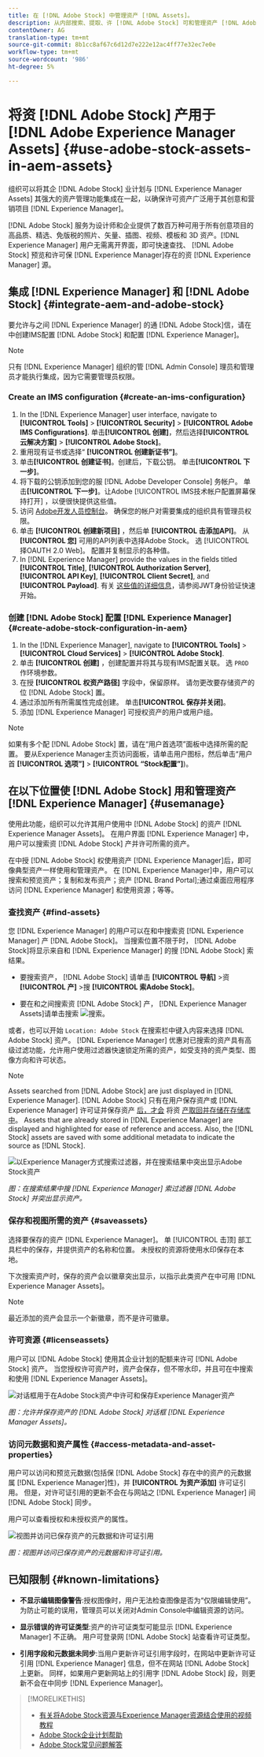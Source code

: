 ```yaml
---
title: 在 [!DNL Adobe Stock] 中管理资产 [!DNL Assets]。
description: 从内部搜索、提取、许 [!DNL Adobe Stock] 可和管理资产 [!DNL Adobe Experience Manager]。 将授权资产用作任何其他数字资产。
contentOwner: AG
translation-type: tm+mt
source-git-commit: 8b1cc8af67c6d12d7e222e12ac4ff77e32ec7e0e
workflow-type: tm+mt
source-wordcount: '986'
ht-degree: 5%

---
```



# 将资 [!DNL Adobe Stock] 产用于 [!DNL Adobe Experience Manager Assets] {#use-adobe-stock-assets-in-aem-assets}

组织可以将其企 [!DNL Adobe Stock] 业计划与 [!DNL Experience Manager Assets] 其强大的资产管理功能集成在一起，以确保许可资产广泛用于其创意和营销项目 [!DNL Experience Manager]。

[!DNL Adobe Stock] 服务为设计师和企业提供了数百万种可用于所有创意项目的高品质、精选、免版税的照片、矢量、插图、视频、模板和 3D 资产。[!DNL Experience Manager] 用户无需离开界面，即可快速查找、 [!DNL Adobe Stock] 预览和许可保 [!DNL Experience Manager]存在的资 [!DNL Experience Manager] 源。

## 集成 [!DNL Experience Manager] 和 [!DNL Adobe Stock] {#integrate-aem-and-adobe-stock}

要允许与之间 [!DNL Experience Manager] 的通 [!DNL Adobe Stock]信，请在中创建IMS配置 [!DNL Adobe Stock] 和配置 [!DNL Experience Manager]。

>[!NOTE]
>
>只有 [!DNL Experience Manager] 组织的管 [!DNL Admin Console] 理员和管理员才能执行集成，因为它需要管理员权限。

### Create an IMS configuration {#create-an-ims-configuration}

1. In the [!DNL Experience Manager] user interface, navigate to **[!UICONTROL Tools]** > **[!UICONTROL Security]** > **[!UICONTROL Adobe IMS Configurations]**. 单击&#x200B;**[!UICONTROL 创建]**，然后选择&#x200B;**[!UICONTROL 云解决方案]** > **[!UICONTROL Adobe Stock]**。
1. 重用现有证书或选择“ **[!UICONTROL 创建新证书”]**。
1. 单击&#x200B;**[!UICONTROL 创建证书]**。创建后，下载公钥。 单击&#x200B;**[!UICONTROL 下一步]**。
1. 将下载的公钥添加到您的服 [!DNL Adobe Developer Console] 务帐户。 单击&#x200B;**[!UICONTROL 下一步]**。让Adobe [!UICONTROL IMS技术帐户配置屏幕保持打开] ，以便很快提供这些值。
1. 访问 [Adobe开发人员控制台](https://console.adobe.io)。 确保您的帐户对需要集成的组织具有管理员权限。
1. 单击 **[!UICONTROL 创建新项目]** ，然后单 **[!UICONTROL 击添加API]**。 从 **[!UICONTROL 您]** 可用的API列表中选择Adobe Stock。 选 [!UICONTROL 择OAUTH 2.0 Web]。 配置并复制显示的各种值。
1. In [!DNL Experience Manager] provide the values in the fields titled **[!UICONTROL Title]**, **[!UICONTROL Authorization Server]**, **[!UICONTROL API Key]**, **[!UICONTROL Client Secret]**, and **[!UICONTROL Payload]**. 有关 [这些值的详细信息](https://www.adobe.io/authentication/auth-methods.html#!AdobeDocs/adobeio-auth/master/JWT/JWT.md)，请参阅JWT身份验证快速开始。

<!-- TBD: Update the URL to update the terminology when AIO team updates their documentation URL. Logged issue github.com/AdobeDocs/adobeio-auth/issues/63.
-->

### 创建 [!DNL Adobe Stock] 配置 [!DNL Experience Manager] {#create-adobe-stock-configuration-in-aem}

1. In the [!DNL Experience Manager], navigate to **[!UICONTROL Tools]** > **[!UICONTROL Cloud Services]** > **[!UICONTROL Adobe Stock]**.
1. 单击 **[!UICONTROL 创建]** ，创建配置并将其与现有IMS配置关联。 选 `PROD` 作环境参数。
1. 在授 **[!UICONTROL 权资产路径]** 字段中，保留原样。 请勿更改要存储资产的位 [!DNL Adobe Stock] 置。
1. 通过添加所有所需属性完成创建。 单击&#x200B;**[!UICONTROL 保存并关闭]**。
1. 添加 [!DNL Experience Manager] 可授权资产的用户或用户组。

>[!NOTE]
>
>如果有多个配 [!DNL Adobe Stock] 置，请在“用户首选项”面板中选择所需的配置。 要从Experience Manager主页访问面板，请单击用户图标，然后单击“用户首 **[!UICONTROL 选项”]** > **[!UICONTROL “Stock配置”]**)。

## 在以下位置使 [!DNL Adobe Stock] 用和管理资产 [!DNL Experience Manager] {#usemanage}

使用此功能，组织可以允许其用户使用中 [!DNL Adobe Stock] 的资产 [!DNL Experience Manager Assets]。 在用户界面 [!DNL Experience Manager] 中，用户可以搜索资 [!DNL Adobe Stock] 产并许可所需的资产。

在中授 [!DNL Adobe Stock] 权使用资产 [!DNL Experience Manager]后，即可像典型资产一样使用和管理资产。 在 [!DNL Experience Manager]中，用户可以搜索和预览资产；复制和发布资产；资产 [!DNL Brand Portal];通过桌面应用程序访问 [!DNL Experience Manager] 和使用资源；等等。

<!--  ![Search for Adobe Stock assets and filter results from your Adobe Experience Manager workspace](assets/adobe-stock-search-results-workspace.png)

*Figure: Search for [!DNL Adobe Stock] assets and filter results from your [!DNL Experience Manager] interface.*

**A.** Search assets similar to the assets whose [!DNL Adobe Stock] ID is provided. **B.** Search assets that match your selection of shape or orientation. **C.** Search for one of more supported asset types **D.** Open or collapse the filters pane **E.** License and save the selected asset in [!DNL Experience Manager] **F.** Save the asset in [!DNL Experience Manager] with watermark **G.** Explore assets on [!DNL Adobe Stock] website that are similar to the selected asset **H.** View the selected assets on [!DNL Adobe Stock] website **I.** Number of selected assets from the search results **J.** Switch between Card view and List view -->

### 查找资产 {#find-assets}

您 [!DNL Experience Manager] 的用户可以在和中搜索资 [!DNL Experience Manager] 产 [!DNL Adobe Stock]。 当搜索位置不限于时， [!DNL Adobe Stock]将显示来自和 [!DNL Experience Manager] 的搜 [!DNL Adobe Stock] 索结果。

* 要搜索资产， [!DNL Adobe Stock] 请单击 **[!UICONTROL 导航]** >资 **[!UICONTROL 产]** >搜 **[!UICONTROL 索Adobe Stock]**。

* 要在和之间搜索资 [!DNL Adobe Stock] 产， [!DNL Experience Manager Assets]请单击搜索 ![搜索](assets/do-not-localize/search_icon.png)。

或者，也可以开始 `Location: Adobe Stock` 在搜索栏中键入内容来选择 [!DNL Adobe Stock] 资产。 [!DNL Experience Manager] 优惠对已搜索的资产具有高级过滤功能，允许用户使用过滤器快速锁定所需的资产，如受支持的资产类型、图像方向和许可状态。

>[!NOTE]
>
>Assets searched from [!DNL Adobe Stock] are just displayed in [!DNL Experience Manager]. [!DNL Adobe Stock] 只有在用户保存资产或 [!DNL Experience Manager] 许可证并保存资产 [后，才会](/help/assets/aem-assets-adobe-stock.md#saveassets) 将资 [产取回并存储在存储库中](/help/assets/aem-assets-adobe-stock.md#licenseassets)。 Assets that are already stored in [!DNL Experience Manager] are displayed and highlighted for ease of reference and access. Also, the [!DNL Stock] assets are saved with some additional metadata to indicate the source as [!DNL Stock].

![以Experience Manager方式搜索过滤器，并在搜索结果中突出显示Adobe Stock资产](assets/aem-search-filters2.jpg)

*图：在搜索结果中搜 [!DNL Experience Manager] 索过滤器 [!DNL Adobe Stock] 并突出显示资产。*

### 保存和视图所需的资产 {#saveassets}

选择要保存的资产 [!DNL Experience Manager]。 单 [!UICONTROL 击顶] 部工具栏中的保存，并提供资产的名称和位置。 未授权的资源将使用水印保存在本地。

下次搜索资产时，保存的资产会以徽章突出显示，以指示此类资产在中可用 [!DNL Experience Manager Assets]。

>[!NOTE]
>
>最近添加的资产会显示一个新徽章，而不是许可徽章。

### 许可资源 {#licenseassets}

用户可以 [!DNL Adobe Stock] 使用其企业计划的配额来许可 [!DNL Adobe Stock] 资产。 当您授权许可资产时，资产会保存，但不带水印，并且可在中搜索和使用 [!DNL Experience Manager Assets]。

![对话框用于在Adobe Stock资产中许可和保存Experience Manager资产](assets/aem-stock_licenseandsave.jpg)

*图：允许并保存资产的 [!DNL Adobe Stock] 对话框 [!DNL Experience Manager Assets]。*

### 访问元数据和资产属性 {#access-metadata-and-asset-properties}

用户可以访问和预览元数据(包括保 [!DNL Adobe Stock] 存在中的资产的元数据属 [!DNL Experience Manager]性)，并 **[!UICONTROL 为资产添加]** 许可证引用。 但是，对许可证引用的更新不会在与网站之 [!DNL Experience Manager] 间 [!DNL Adobe Stock] 同步。

用户可以查看授权和未授权资产的属性。

![视图并访问已保存资产的元数据和许可证引用](assets/metadata_properties.jpg)

*图：视图并访问已保存资产的元数据和许可证引用。*

## 已知限制 {#known-limitations}

* **不显示编辑图像警告**:授权图像时，用户无法检查图像是否为“仅限编辑使用”。 为防止可能的误用，管理员可以关闭对Admin Console中编辑资源的访问。

* **显示错误的许可证类型**:资产的许可证类型可能显示 [!DNL Experience Manager] 不正确。 用户可登录网 [!DNL Adobe Stock] 站查看许可证类型。

* **引用字段和元数据未同步**:当用户更新许可证引用字段时，在网站中更新许可证引用 [!DNL Experience Manager] 信息，但不在网站 [!DNL Adobe Stock] 上更新。 同样，如果用户更新网站上的引用字 [!DNL Adobe Stock] 段，则更新不会在中同步 [!DNL Experience Manager]。

>[!MORELIKETHIS]
>
>* [有关将Adobe Stock资源与Experience Manager资源结合使用的视频教程](https://docs.adobe.com/content/help/en/experience-manager-learn/assets/creative-workflows/adobe-stock.html)
>* [Adobe Stock企业计划帮助](https://helpx.adobe.com/enterprise/using/adobe-stock-enterprise.html)
>* [Adobe Stock常见问题解答](https://helpx.adobe.com/stock/faq.html)

